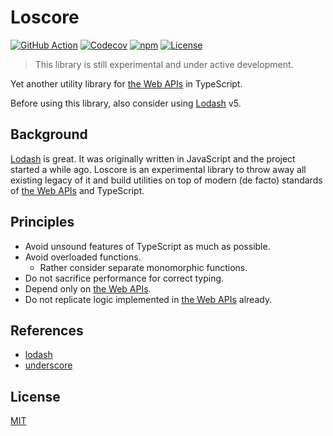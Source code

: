 # Loscore

[![GitHub Action](https://img.shields.io/github/actions/workflow/status/raviqqe/loscore/test.yaml?branch=main&style=flat-square)](https://github.com/raviqqe/loscore/actions)
[![Codecov](https://img.shields.io/codecov/c/github/raviqqe/loscore.svg?style=flat-square)](https://codecov.io/gh/raviqqe/loscore)
[![npm](https://img.shields.io/npm/v/@raviqqe/loscore?style=flat-square)](https://www.npmjs.com/package/@raviqqe/loscore)
[![License](https://img.shields.io/github/license/raviqqe/loscore.svg?style=flat-square)](LICENSE)

> This library is still experimental and under active development.

Yet another utility library for [the Web APIs][web-api] in TypeScript.

Before using this library, also consider using [Lodash][lodash] v5.

## Background

[Lodash][lodash] is great. It was originally written in JavaScript and the project started a while ago. Loscore is an experimental library to throw away all existing legacy of it and build utilities on top of modern (de facto) standards of [the Web APIs]() and TypeScript.

## Principles

- Avoid unsound features of TypeScript as much as possible.
- Avoid overloaded functions.
  - Rather consider separate monomorphic functions.
- Do not sacrifice performance for correct typing.
- Depend only on [the Web APIs][web-api].
- Do not replicate logic implemented in [the Web APIs][web-api] already.

## References

- [lodash][lodash]
- [underscore](https://underscorejs.org/)

## License

[MIT](LICENSE)

[lodash]: https://lodash.com/
[web-api]: https://developer.mozilla.org/en-US/docs/Web/API
